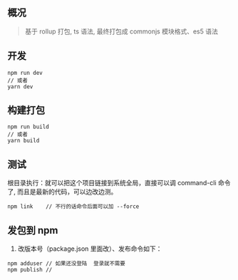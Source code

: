 ## 概况

> 基于 rollup 打包, ts 语法, 最终打包成 commonjs 模块格式、es5 语法

## 开发

```
npm run dev
// 或者
yarn dev
```

## 构建打包

```
npm run build
// 或者
yarn build
```

## 测试

根目录执行：就可以把这个项目链接到系统全局，直接可以调 command-cli 命令了, 而且是最新的代码，可以边改边测。

```
npm link    // 不行的话命令后面可以加 --force

```

## 发包到 npm

1. 改版本号（package.json 里面改）、发布命令如下：

```
npm adduser // 如果还没登陆  登录就不需要
npm publish //
```
